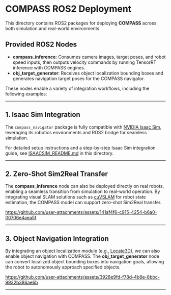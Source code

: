 # COMPASS ROS2 Deployment

This directory contains ROS2 packages for deploying **COMPASS** across both simulation and real-world environments.

## Provided ROS2 Nodes

- **compass_inference**: Consumes camera images, target poses, and robot speed inputs, then outputs velocity commands by running TensorRT inference with COMPASS engines.
- **obj_target_generator**: Receives object localization bounding boxes and generates navigation target poses for the COMPASS navigator.

These nodes enable a variety of integration workflows, including the following examples:

---

## 1. Isaac Sim Integration

The `compass_navigator` package is fully compatible with [NVIDIA Isaac Sim](https://developer.nvidia.com/isaac-sim), leveraging its robotics environments and ROS2 bridge for seamless simulation.

For detailed setup instructions and a step-by-step Isaac Sim integration guide, see [ISAACSIM_README.md](./ISAACSIM_README.md) in this directory.

---

## 2. Zero-Shot Sim2Real Transfer

The **compass_inference** node can also be deployed directly on real robots, enabling a seamless transition from simulation to real-world operation. By integrating visual SLAM solutions such as [cuVSLAM](https://nvidia-isaac-ros.github.io/concepts/visual_slam/cuvslam/index.html) for robot state estimation, the COMPASS model can support zero-shot Sim2Real transfer.


https://github.com/user-attachments/assets/141af4f6-c915-4254-b6a0-00706e4aea5f


---

## 3. Object Navigation Integration


By integrating an object localization module (e.g., [Locate3D](https://locate3d.atmeta.com/)), we can also enable object navigation with COMPASS. The **obj_target_generator** node can convert localized object bounding boxes into navigation goals, allowing the robot to autonomously approach specified objects.

https://github.com/user-attachments/assets/3928e9fd-f78d-4b8e-8bbc-9932b386ae6b



---
